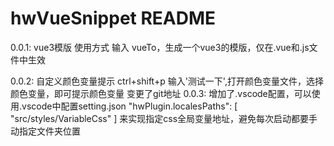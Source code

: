 # hwVueSnippet README

0.0.1: vue3模版
使用方式 输入 vueTo，生成一个vue3的模版，仅在.vue和.js文件中生效

0.0.2: 自定义颜色变量提示
ctrl+shift+p 输入'测试一下',打开颜色变量文件，选择颜色变量，即可提示颜色变量
变更了git地址
0.0.3: 增加了.vscode配置，可以使用.vscode中配置setting.json
  "hwPlugin.localesPaths": [
    "src/styles/VariableCss"
  ]
来实现指定css全局变量地址，避免每次启动都要手动指定文件夹位置
